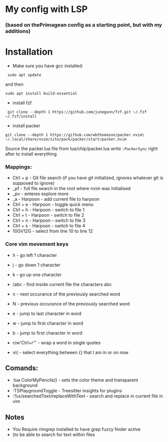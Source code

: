 # My config with LSP 
### (based on thePrimagean config as a starting point, but with my additions)

# Installation

* Make sure you have gcc installed:

`` sudo apt update``

and then 

`` sudo apt install build-essential ``

 * install fzf
 
 `` git clone --depth 1 https://github.com/junegunn/fzf.git ~/.fzf
~/.fzf/install``

* install packer 

`` git clone --depth 1 https://github.com/wbthomason/packer.nvim\
 ~/.local/share/nvim/site/pack/packer/start/packer.nvim ``

 Source the packer.lua file from lua/chip/packer.lua
 write ``:PackerSync`` right after to install everything
### Mappings:

* Ctrl + p - Git file search (if you have git initialized, ignores whatever git is supposed to ignore)
* _pf - full file search in the root where nvim was initialised
* _pv - enteres explore more
* _a - Harpoon - add current file to harpoon
* Ctrl + e - Harpoon - toggle quick menu
* Ctrl + h - Harpoon - switch to file 1
* Ctrl + t - Harpoon - switch to file 2
* Ctrl + n - Harpoon - switch to file 3
* Ctrl + s - Harpoon - switch to file 4
* 10GV12G - select from line 10 to line 12

### Core vim movement keys
* h - go left 1 character
* j - go down 1 character
* k - go up one character
* /abc - find inside current file the characters abc
* n - next occurance of the previously searched word
* N - previous occurance of the previously searched word
* e - jump to last character in word
* w - jump to first character in word
* b - jump to first character in word
* ciw'Ctrl+r"' - wrap a word in single quotes

 * vi{ - select everything between {} that I am in or on now

## Comands:

* :lua ColorMyPencils() - sets the color theme and transparent background
* :TSPlaygroundToggle - Treesitter insights for plugins
* :%s/searchedText/replaceWithText - search and replace in current file in vim

## Notes

* You Require rimgrep installed to have grep fuzzy finder active
* (to be able to search for text within files
